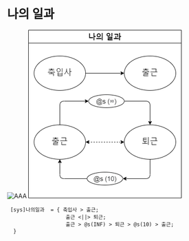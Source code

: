 # 나의 일과 

 ![AAA](/MySystem/img/my1.gif)
 ![AAA](/MySystem/png/my1.dio.png)

```
 [sys]나의일과  = { 축입사 > 출근;
                   출근 <||> 퇴근;
                   출근 > @s(INF) > 퇴근 > @s(10) > 출근;
  }
```

